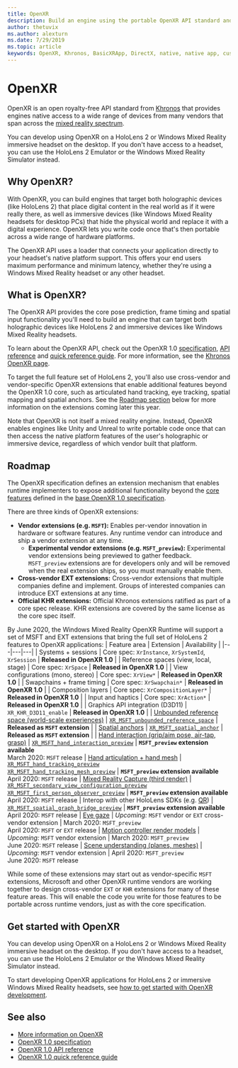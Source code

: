 ```yaml
---
title: OpenXR
description: Build an engine using the portable OpenXR API standard and deploy it to Windows Mixed Reality and HoloLens 2 headsets.
author: thetuvix
ms.author: alexturn
ms.date: 7/29/2019
ms.topic: article
keywords: OpenXR, Khronos, BasicXRApp, DirectX, native, native app, custom engine, middleware
---
```




# OpenXR

OpenXR is an open royalty-free API standard from <a href="https://www.khronos.org/" target="_blank">Khronos</a> that provides engines native access to a wide range of devices from many vendors that span across the [mixed reality spectrum](mixed-reality.md).

You can develop using OpenXR on a HoloLens 2 or Windows Mixed Reality immersive headset on the desktop.  If you don't have access to a headset, you can use the HoloLens 2 Emulator or the Windows Mixed Reality Simulator instead.

## Why OpenXR?

With OpenXR, you can build engines that target both holographic devices (like HoloLens 2) that place digital content in the real world as if it were really there, as well as immersive devices (like Windows Mixed Reality headsets for desktop PCs) that hide the physical world and replace it with a digital experience.  OpenXR lets you write code once that's then portable across a wide range of hardware platforms.

The OpenXR API uses a loader that connects your application directly to your headset's native platform support.  This offers your end users maximum performance and minimum latency, whether they're using a Windows Mixed Reality headset or any other headset.

## What is OpenXR?

The OpenXR API provides the core pose prediction, frame timing and spatial input functionality you'll need to build an engine that can target both holographic devices like HoloLens 2 and immersive devices like Windows Mixed Reality headsets.

To learn about the OpenXR API, check out the OpenXR 1.0 <a href="https://www.khronos.org/registry/OpenXR/specs/1.0/html/xrspec.html" target="_blank">specification</a>, <a href="https://www.khronos.org/registry/OpenXR/specs/1.0/man/html/openxr.html" target="_blank">API reference</a> and <a href="https://www.khronos.org/files/openxr-10-reference-guide.pdf" target="_blank">quick reference guide</a>.  For more information, see the <a href="https://www.khronos.org/openxr/" target="_blank">Khronos OpenXR page</a>.

To target the full feature set of HoloLens 2, you'll also use cross-vendor and vendor-specific OpenXR extensions that enable additional features beyond the OpenXR 1.0 core, such as articulated hand tracking, eye tracking, spatial mapping and spatial anchors.  See the [Roadmap section](#roadmap) below for more information on the extensions coming later this year.

Note that OpenXR is not itself a mixed reality engine.  Instead, OpenXR enables engines like Unity and Unreal to write portable code once that can then access the native platform features of the user's holographic or immersive device, regardless of which vendor built that platform.

## Roadmap

The OpenXR specification defines an extension mechanism that enables runtime implementers to expose additional functionality beyond the [core features](#what-is-openxr) defined in the <a href="https://www.khronos.org/registry/OpenXR/specs/1.0/html/xrspec.html" target="_blank">base OpenXR 1.0 specification</a>.

There are three kinds of OpenXR extensions:
* **Vendor extensions (e.g. `MSFT`):** Enables per-vendor innovation in hardware or software features.  Any runtime vendor can introduce and ship a vendor extension at any time.
  * **Experimental vendor extensions (e.g. `MSFT_preview`):** Experimental vendor extensions being previewed to gather feedback.  `MSFT_preview` extensions are for developers only and will be removed when the real extension ships, so you must manually enable them.
* **Cross-vendor EXT extensions:** Cross-vendor extensions that multiple companies define and implement.  Groups of interested companies can introduce EXT extensions at any time.
* **Official KHR extensions:** Official Khronos extensions ratified as part of a core spec release.  KHR extensions are covered by the same license as the core spec itself.

By June 2020, the Windows Mixed Reality OpenXR Runtime will support a set of MSFT and EXT extensions that bring the full set of HoloLens 2 features to OpenXR applications:
| Feature area | Extension | Availability |
|---|---|---|
| Systems + sessions | Core spec: `XrInstance`, `XrSystemId`, `XrSession` | **Released in OpenXR 1.0** |
| Reference spaces (view, local, stage) | Core spec: `XrSpace` | **Released in OpenXR 1.0** |
| View configurations (mono, stereo) | Core spec: `XrView*` | **Released in OpenXR 1.0** |
| Swapchains + frame timing | Core spec: `XrSwapchain*` | **Released in OpenXR 1.0** |
| Composition layers | Core spec: `XrCompositionLayer*` | **Released in OpenXR 1.0** |
| Input and haptics | Core spec: `XrAction*` | **Released in OpenXR 1.0** |
| Graphics API integration (D3D11) | `XR_KHR_D3D11_enable` | **Released in OpenXR 1.0** |
| [Unbounded reference space (world-scale experiences)](coordinate-systems.md#building-a-world-scale-experience) | [`XR_MSFT_unbounded_reference_space`](https://www.khronos.org/registry/OpenXR/specs/1.0/html/xrspec.html#XR_MSFT_unbounded_reference_space) | **Released as `MSFT` extension** |
| [Spatial anchors](spatial-anchors.md) | [`XR_MSFT_spatial_anchor`](https://www.khronos.org/registry/OpenXR/specs/1.0/html/xrspec.html#XR_MSFT_spatial_anchor) | **Released as `MSFT` extension** |
| [Hand interaction (grip/aim pose, air-tap, grasp)](hands-and-tools.md) | [`XR_MSFT_hand_interaction_preview`](https://microsoft.github.io/OpenXR-MixedReality/openxr_preview/specs/openxr.html#XR_MSFT_hand_interaction_preview) | **`MSFT_preview` extension available**<br />March 2020: `MSFT` release
| [Hand articulation + hand mesh](hands-and-tools.md) | [`XR_MSFT_hand_tracking_preview`](https://microsoft.github.io/OpenXR-MixedReality/openxr_preview/specs/openxr.html#XR_MSFT_hand_tracking_preview)<br />[`XR_MSFT_hand_tracking_mesh_preview`](https://microsoft.github.io/OpenXR-MixedReality/openxr_preview/specs/openxr.html#XR_MSFT_hand_tracking_mesh_preview) | **`MSFT_preview` extension available**<br />April 2020: `MSFT` release
| [Mixed Reality Capture (third render)](mixed-reality-capture-for-developers.md#render-from-the-pv-camera-opt-in) | [`XR_MSFT_secondary_view_configuration_preview`](https://microsoft.github.io/OpenXR-MixedReality/openxr_preview/specs/openxr.html#XR_MSFT_secondary_view_configuration_preview)<br />[`XR_MSFT_first_person_observer_preview`](https://microsoft.github.io/OpenXR-MixedReality/openxr_preview/specs/openxr.html#XR_MSFT_first_person_observer_preview) | **`MSFT_preview` extension available**<br />April 2020: `MSFT` release
| Interop with other HoloLens SDKs (e.g. [QR](qr-code-tracking.md)) | [`XR_MSFT_spatial_graph_bridge_preview`](https://microsoft.github.io/OpenXR-MixedReality/openxr_preview/specs/openxr.html#XR_MSFT_spatial_graph_bridge_preview) | **`MSFT_preview` extension available**<br />April 2020: `MSFT` release
| [Eye gaze](eye-tracking.md) | *Upcoming:* `MSFT` vendor or `EXT` cross-vendor extension | March 2020: `MSFT_preview`<br />April 2020: `MSFT` or `EXT` release
| [Motion controller render models](motion-controllers.md#rendering-the-motion-controller-model) | *Upcoming:* `MSFT` vendor extension | March 2020: `MSFT_preview`<br />June 2020: `MSFT` release
| [Scene understanding (planes, meshes)](scene-understanding.md) | *Upcoming:* `MSFT` vendor extension | April 2020: `MSFT_preview`<br />June 2020: `MSFT` release

While some of these extensions may start out as vendor-specific `MSFT` extensions, Microsoft and other OpenXR runtime vendors are working together to design cross-vendor `EXT` or `KHR` extensions for many of these feature areas.  This will enable the code you write for those features to be portable across runtime vendors, just as with the core specification.

## Get started with OpenXR

You can develop using OpenXR on a HoloLens 2 or Windows Mixed Reality immersive headset on the desktop.  If you don't have access to a headset, you can use the HoloLens 2 Emulator or the Windows Mixed Reality Simulator instead.

To start developing OpenXR applications for HoloLens 2 or immersive Windows Mixed Reality headsets, see [how to get started with OpenXR development](openxr-getting-started.md).

## See also

* <a href="https://www.khronos.org/openxr/" target="_blank">More information on OpenXR</a>
* <a href="https://www.khronos.org/registry/OpenXR/specs/1.0/html/xrspec.html" target="_blank">OpenXR 1.0 specification</a>
* <a href="https://www.khronos.org/registry/OpenXR/specs/1.0/man/html/openxr.html" target="_blank">OpenXR 1.0 API reference</a>
* <a href="https://www.khronos.org/files/openxr-10-reference-guide.pdf" target="_blank">OpenXR 1.0 quick reference guide</a>

